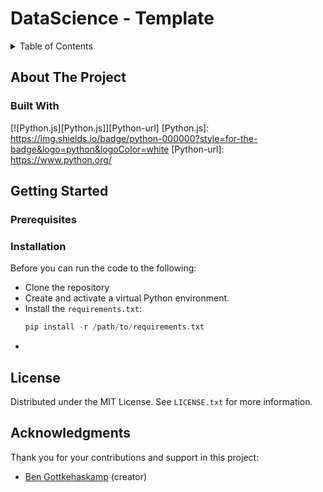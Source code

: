 # DataScience - Template


<!-- TABLE OF CONTENTS -->
<details>
  <summary>Table of Contents</summary>
  <ol>
    <li>
      <a href="#Project Description">About The Project</a>
      <ul>
        <li><a href="#built-with">Built With</a></li>
      </ul>
    </li>
    <li>
      <a href="#getting-started">Getting Started</a>
      <ul>
        <li><a href="#prerequisites">Prerequisites</a></li>
        <li><a href="#installation">Installation</a></li>
      </ul>
    </li>
    <li><a href="#license">License</a></li>
    <li><a href="#contact">Contact</a></li>
    <li><a href="#acknowledgments">Acknowledgments</a></li>
  </ol>
</details>

<!-- ABOUT THE PROJECT -->
## About The Project

### Built With

[![Python.js][Python.js]][Python-url]
[Python.js]: https://img.shields.io/badge/python-000000?style=for-the-badge&logo=python&logoColor=white
[Python-url]: https://www.python.org/


## Getting Started

### Prerequisites


### Installation

Before you can run the code to the following:
 - Clone the repository
 - Create and activate a virtual Python environment.
 - Install the `requirements.txt`:
   ```py
   pip install -r /path/to/requirements.txt 
 - 

## License

Distributed under the MIT License. See `LICENSE.txt` for more information.

## Acknowledgments

Thank you for your contributions and support in this project:

- [Ben Gottkehaskamp](https://github.com/benterich) (creator)